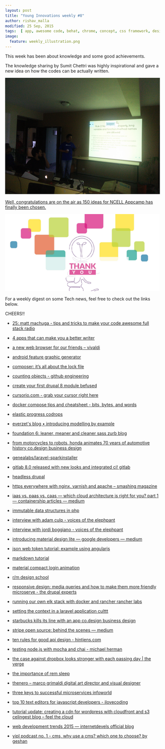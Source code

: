 ```yaml
---
layout: post
title: "Young Innovations weekly #8"
author: rishav_malla
modified: 25 Sep, 2015
tags:  [ app, awesome code, behat, chrome, concept, css framework, design, foundation, framework, html, innovation, jquery, js, open source, phpspec, safari, scss, vivaldi, android, animation, api, bdd, browser, business, cdn, cloud, code, company, composer.jsonvs composer.lock, css, cursor, design, docker, docker-compose, drag and drop cursor, dropbox, drupal, elk, file management, git, gitlab, health, javascript, jwt, laravel, logging, logo, microservices, nginx, nodejs, opera, php, podcast, responsive, sass, simple code, sleep basics, spark, startbucks, stripe, tbt, testing, tools, varnish, webdevelopment, wordpress, writing]
image:
  feature: weekly_illustration.png
---
```


This week has been about knowledge and some good achievements. 

The knowledge sharing by Sumit Chettri was highly inspirational and gave a new idea on  how the codes can be actually written. 

<!--more-->

![YIPL Group Photo](/images/weekly08/sumit-presentation.jpg)

[Well, congratulations are on the air as 150 ideas for NCELL Appcamp has finally been chosen.](http://ncellappcamp.com/ideas/150)

![YIPL Group Photo](/images/weekly08/150ideasannounced.jpg)

For a weekly digest on some Tech news, feel free to check out the links below.

CHEERS!! 

* [25: matt machuga - tips and tricks to make your code awesome  full stack radio](http://www.fullstackradio.com/25)

* [4 apps that can make you a better writer](http://www.entrepreneur.com/article/250503)

* [a new web browser for our friends – vivaldi](https://vivaldi.com/)

* [android feature graphic generator](http://www.norio.be/android-feature-graphic-generator/)

* [composer: it’s all about the lock file](https://blog.engineyard.com/2014/composer-its-all-about-the-lock-file)

* [counting objects - github engineering](http://githubengineering.com/counting-objects/)

* [create your first drupal 8 module  befused](http://befused.com/drupal/first-drupal8-module)

* [cursorio.com - grab your cursor right here](http://cursorio.com/)

* [docker compose tips and cheatsheet - bits, bytes, and words](http://blog.jez.io/2015/07/12/docker-tips-and-cheatsheet/)

* [elastic progress  codrops](http://tympanus.net/Development/ElasticProgress/)

* [everzet's blog • introducing modelling by example](http://everzet.com/post/99045129766/introducing-modelling-by-example)

* [foundation 6: leaner, meaner and cleaner sass  zurb blog](http://zurb.com/article/1407/foundation-6-leaner-meaner-and-cleaner-sa)

* [from motorcycles to robots, honda animates 70 years of automotive history  co.design business design](http://www.fastcodesign.com/3051346/from-motorcycles-to-robots-honda-animates-70-years-of-automotive-history)

* [genealabs/laravel-sparkinstaller](https://github.com/GeneaLabs/laravel-sparkinstaller?utm_source=dlvr.it)

* [gitlab 8.0 released with new looks and integrated ci!  gitlab](https://about.gitlab.com/2015/09/22/gitlab-8-0-released/)

* [headless drupal ](http://blog.openlucius.com/en/blog/headless-drupal-nodejs-part-13-drupal-8-restful)

* [https everywhere with nginx, varnish and apache – smashing magazine](http://www.smashingmagazine.com/2015/09/https-everywhere-with-nginx-varnish-apache/)

* [iaas vs. paas vs. caas — which cloud architecture is right for you? part 1 — containership articles — medium](https://blog.containership.io/iaas-vs-paas-vs-caas-which-cloud-architecture-is-right-for-you-part-1-c7bf3c48c70c)

* [immutable data structures in php](http://shadowhand.me/immutable-data-structures-in-php/)

* [interview with adam culp - voices of the elephpant](https://voicesoftheelephpant.com/2015/09/22/interview-with-adam-culp-2/)

* [interview with jordi boggiano - voices of the elephpant](https://voicesoftheelephpant.com/2015/09/18/interview-with-jordi-boggiano/)

* [introducing material design lite — google developers — medium](https://medium.com/google-developers/introducing-material-design-lite-3ce67098c031)

* [json web token tutorial: example using angularjs ](http://www.toptal.com/web/cookie-free-authentication-with-json-web-tokens-an-example-in-laravel-and-angularjs)

* [markdown tutorial](http://markdowntutorial.com/)

* [material compact login animation](http://codepen.io/yusufbkr/pen/RPBQqg?ref=webdesignernews.com)

* [r/m design school](http://school.readymag.com/main/)

* [responsive design: media queries and how to make them more friendly  microserve - the drupal experts](https://microserve.io/blogs/responsive-design-media-queries-and-how-make-them-more-friendly)

* [running our own elk stack with docker and rancher  rancher labs](http://rancher.com/running-our-own-elk-stack-with-docker-and-rancher/)

* [setting the context in a laravel application  culttt](http://culttt.com/2015/09/21/setting-the-context-in-a-laravel-application/?utm_source=dlvr.it)

* [starbucks kills its line with an app  co.design  business design](http://www.fastcodesign.com/3051342/starbucks-kills-their-line-with-an-app)

* [stripe open source: behind the scenes — medium](https://medium.com/@bdc/stripe-open-source-behind-the-scenes-59790999dea0)

* [ten rules for good api design - hintjens.com](http://hintjens.com/blog:94)

* [testing node.js with mocha and chai - michael herman](http://mherman.org/blog/2015/09/10/testing-node-js-with-mocha-and-chai/)

* [the case against dropbox looks stronger with each passing day | the verge](http://www.theverge.com/2015/9/22/9372563/dropbox-really-is-a-feature)

* [the importance of rem sleep](https://www.azumio.com/blog/health/rem-sleep)

* [thenero – marco grimaldi digital art director and visual designer](http://www.thenerodesign.com/symmetry)

* [three keys to successful microservices  infoworld](http://www.infoworld.com/article/2936148/application-development/three-keys-to-successful-microservices.html)

* [top 10 text editors for javascript developers - ilovecoding](https://ilovecoding.org/javascript-text-editors/)

* [tutorial update: creating a cdn for wordpress with cloudfront and s3  celingest blog – feel the cloud](http://blog.celingest.com/en/2014/10/07/tutorial-update-creating-a-cdn-for-wordpress-with-cloudfront-and-s3/)

* [web development trends 2015 — internetdevels official blog](http://internetdevels.com/blog/web-development-trends-2015)

* [yipl podcast no. 1 - cms, why use a cms? which one to choose? by geshan](https://soundcloud.com/geshan/yipl-podcast-no-1-cms-why-use-a-cms-which-one-to-choose)